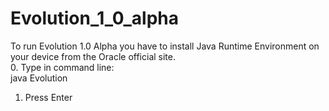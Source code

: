 # Evolution_1_0_alpha
To run Evolution 1.0 Alpha you have to install Java Runtime Environment on your device from the Oracle official site.<br />
0. Type in command line:<br /> 
java Evolution<br />
1. Press Enter
